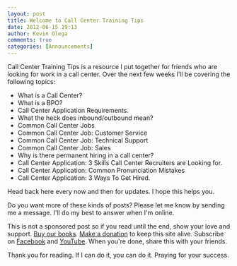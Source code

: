 ```yaml
---
layout: post
title: Welcome to Call Center Training Tips
date: 2012-06-15 19:13
author: Kevin Olega
comments: true
categories: [Announcements]
---
```

Call Center Training Tips is a resource I put together for friends who are looking for work in a call center. Over the next few weeks I’ll be covering the following topics:

*   What is a Call Center?
*   What is a BPO?
*   Call Center Application Requirements.
*   What the heck does inbound/outbound mean?
*   Common Call Center Jobs
*   Common Call Center Job: Customer Service
*   Common Call Center Job: Technical Support
*   Common Call Center Job: Sales
*   Why is there permanent hiring in a call center?
*   Call Center Application: 3 Skills Call Center Recruiters are Looking for.
*   Call Center Application: Common Pronunciation Mistakes
*   Call Center Application: 3 Ways To Get Hired.

Head back here every now and then for updates. I hope this helps you.

Do you want more of these kinds of posts? Please let me know by sending me a message. I'll do my best to answer when I'm online.

This is not a sponsored post so if you read until the end, show your love and support. [Buy our books](http://callcentertrainingtips.com/promos/).  [Make a donation](http://callcentertrainingtips.com/support/) to keep this site alive. Subscribe on [Facebook](https://www.facebook.com/callcentertrainingtips/) and [YouTube](https://www.youtube.com/channel/UCSRyiovg_InMdQAe7Fn0LtA). When you're done, share this with your friends. 

Thank you for reading. If I can do it, you can do it. Praying for your success.